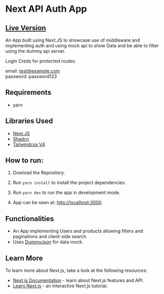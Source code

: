 # Next API Auth App

## [Live Version](https://next-api-auth-app.vercel.app/)

An App built using Next.JS to showcase use of middleware and implementing auth and using mock api to show Data and be able to filter using the dummy api server.

Login Creds for protected routes:

email: test@example.com <br/>
password: password123

## Requirements

- yarn

## Libraries Used

- [Next.JS](https://nextjs.org/)
- [Shadcn](https://ui.shadcn.com/)
- [Tailwindcss V4](https://tailwindcss.com/)

## How to run:

1. Dowload the Repository.

2. Run `yarn install` to install the project dependencies.

3. Run `yarn dev` to run the app in development mode.

4. App can be seen at: [http://localhost:3000](http://localhost:3000).

## Functionalities

- An App implementing Users and products allowing filters and paginations and client-side search.
- Uses [DummyJson](https://dummyjson.com/) for data mock.

## Learn More

To learn more about Next.js, take a look at the following resources:

- [Next.js Documentation](https://nextjs.org/docs) - learn about Next.js features and API.
- [Learn Next.js](https://nextjs.org/learn) - an interactive Next.js tutorial.
